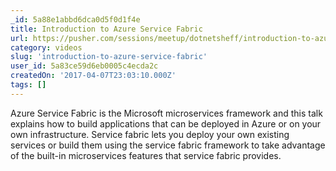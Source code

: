 ```yaml
---
_id: 5a88e1abbd6dca0d5f0d1f4e
title: Introduction to Azure Service Fabric
url: https://pusher.com/sessions/meetup/dotnetsheff/introduction-to-azure-service-fabric
category: videos
slug: 'introduction-to-azure-service-fabric'
user_id: 5a83ce59d6eb0005c4ecda2c
createdOn: '2017-04-07T23:03:10.000Z'
tags: []
---
```


Azure Service Fabric is the Microsoft microservices framework and this talk explains how to build applications that can be deployed in Azure or on your own infrastructure. Service fabric lets you deploy your own existing services or build them using the service fabric framework to take advantage of the built-in microservices features that service fabric provides.
